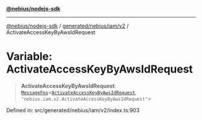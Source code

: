 [**@nebius/nodejs-sdk**](../../../../../README.md)

---

[@nebius/nodejs-sdk](../../../../../README.md) / [generated/nebius/iam/v2](../README.md) / ActivateAccessKeyByAwsIdRequest

# Variable: ActivateAccessKeyByAwsIdRequest

> **ActivateAccessKeyByAwsIdRequest**: [`MessageFns`](../../../../../runtime/protos/core/interfaces/MessageFns.md)\<[`ActivateAccessKeyByAwsIdRequest`](../interfaces/ActivateAccessKeyByAwsIdRequest.md), `"nebius.iam.v2.ActivateAccessKeyByAwsIdRequest"`\>

Defined in: src/generated/nebius/iam/v2/index.ts:903
